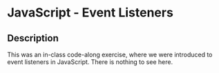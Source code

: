 # JavaScript - Event Listeners

## Description
This was an in-class code-along exercise, where we were introduced to event listeners in JavaScript. There is nothing to see here.
